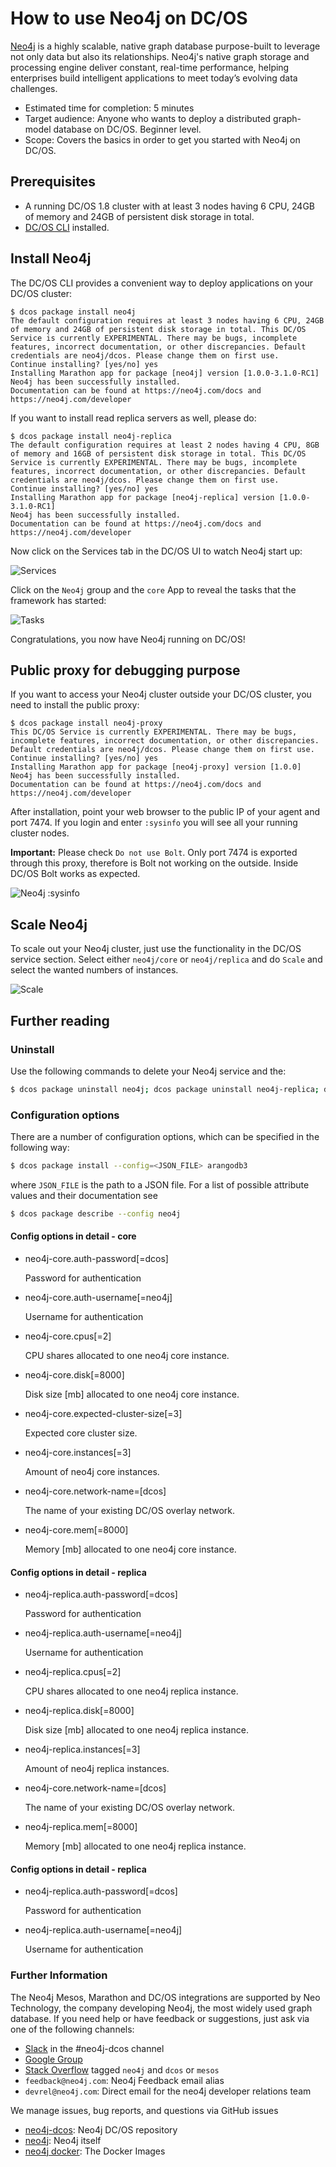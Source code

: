 # How to use Neo4j on DC/OS

[Neo4j](https://www.neo4j.com/) is a highly scalable, native graph database purpose-built to leverage not only data but also its relationships. Neo4j's native graph storage and processing engine deliver constant, real-time performance, helping enterprises build intelligent applications to meet today’s evolving data challenges.

- Estimated time for completion: 5 minutes
- Target audience: Anyone who wants to deploy a distributed graph-model database on DC/OS. Beginner level.
- Scope: Covers the basics in order to get you started with Neo4j on DC/OS.

## Prerequisites

- A running DC/OS 1.8 cluster with at least 3 nodes having 6 CPU, 24GB of memory and 24GB of persistent disk storage in total.
- [DC/OS CLI](https://dcos.io/docs/1.8/usage/cli/install/) installed.

## Install Neo4j

The DC/OS CLI provides a convenient way to deploy applications on your DC/OS cluster:

```
$ dcos package install neo4j
The default configuration requires at least 3 nodes having 6 CPU, 24GB of memory and 24GB of persistent disk storage in total. This DC/OS Service is currently EXPERIMENTAL. There may be bugs, incomplete features, incorrect documentation, or other discrepancies. Default credentials are neo4j/dcos. Please change them on first use.
Continue installing? [yes/no] yes
Installing Marathon app for package [neo4j] version [1.0.0-3.1.0-RC1]
Neo4j has been successfully installed.
Documentation can be found at https://neo4j.com/docs and https://neo4j.com/developer
```

If you want to install read replica servers as well, please do:

```
$ dcos package install neo4j-replica
The default configuration requires at least 2 nodes having 4 CPU, 8GB of memory and 16GB of persistent disk storage in total. This DC/OS Service is currently EXPERIMENTAL. There may be bugs, incomplete features, incorrect documentation, or other discrepancies. Default credentials are neo4j/dcos. Please change them on first use.
Continue installing? [yes/no] yes
Installing Marathon app for package [neo4j-replica] version [1.0.0-3.1.0-RC1]
Neo4j has been successfully installed.
Documentation can be found at https://neo4j.com/docs and https://neo4j.com/developer
```



Now click on the Services tab in the DC/OS UI to watch Neo4j start up:

![Services](img/services.png)

Click on the `Neo4j` group and the `core` App to reveal the tasks that the framework has started:

![Tasks](img/tasks.png)

Congratulations, you now have Neo4j running on DC/OS!

## Public proxy for debugging purpose

If you want to access your Neo4j cluster outside your DC/OS cluster, you need to install the public proxy:

```
$ dcos package install neo4j-proxy
This DC/OS Service is currently EXPERIMENTAL. There may be bugs, incomplete features, incorrect documentation, or other discrepancies. Default credentials are neo4j/dcos. Please change them on first use.
Continue installing? [yes/no] yes
Installing Marathon app for package [neo4j-proxy] version [1.0.0]
Neo4j has been successfully installed.
Documentation can be found at https://neo4j.com/docs and https://neo4j.com/developer
```

After installation, point your web browser to the public IP of your agent and port 7474. If you login and enter `:sysinfo` you will see all your running cluster nodes.

**Important:** Please check `Do not use Bolt`. Only port 7474 is exported through this proxy, therefore is Bolt not working on the outside. Inside DC/OS Bolt works as expected. 

![Neo4j :sysinfo](img/neo4j.png)


## Scale Neo4j

To scale out your Neo4j cluster, just use the functionality in the DC/OS service section. Select either `neo4j/core` or `neo4j/replica` and do `Scale` and select the wanted numbers of instances.

![Scale](img/scale.png)

## Further reading

### Uninstall

Use the following commands to delete your Neo4j service and the:

```bash
$ dcos package uninstall neo4j; dcos package uninstall neo4j-replica; dcos package uninstall neo4j-proxy
```

### Configuration options

There are a number of configuration options, which can be specified in the following
way:

```bash
$ dcos package install --config=<JSON_FILE> arangodb3
```

where `JSON_FILE` is the path to a JSON file. For a list of possible
attribute values and their documentation see

```bash
$ dcos package describe --config neo4j
```

#### Config options in detail - core

* neo4j-core.auth-password[=dcos]

	Password for authentication

* neo4j-core.auth-username[=neo4j]

	Username for authentication

* neo4j-core.cpus[=2]

	CPU shares allocated to one neo4j core instance.

* neo4j-core.disk[=8000]

	Disk size [mb] allocated to one neo4j core instance.

* neo4j-core.expected-cluster-size[=3]

	Expected core cluster size.

* neo4j-core.instances[=3]

	Amount of neo4j core instances.

* neo4j-core.network-name=[dcos]

	The name of your existing DC/OS overlay network.

* neo4j-core.mem[=8000]

	Memory [mb] allocated to one neo4j core instance.

#### Config options in detail - replica

* neo4j-replica.auth-password[=dcos]

	Password for authentication

* neo4j-replica.auth-username[=neo4j]

	Username for authentication

* neo4j-replica.cpus[=2]

	CPU shares allocated to one neo4j replica instance.

* neo4j-replica.disk[=8000]

	Disk size [mb] allocated to one neo4j replica instance.

* neo4j-replica.instances[=3]

	Amount of neo4j replica instances.

* neo4j-core.network-name=[dcos]

	The name of your existing DC/OS overlay network.

* neo4j-replica.mem[=8000]

	Memory [mb] allocated to one neo4j replica instance.

#### Config options in detail - replica

* neo4j-replica.auth-password[=dcos]

	Password for authentication

* neo4j-replica.auth-username[=neo4j]

	Username for authentication

### Further Information

The Neo4j Mesos, Marathon and DC/OS integrations are supported by Neo Technology, the company developing Neo4j, the most widely used graph database. 
If you need help or have feedback or suggestions, just ask via one of the following channels:

- [Slack](http://neo4j.com/slack) in the #neo4j-dcos channel
- [Google Group](https://groups.google.com/group/neo4j)
- [Stack Overflow](http://stackoverflow.com/questions/tagged/neo4j) tagged `neo4j` and `dcos` or `mesos`
- `feedback@neo4j.com`: Neo4j Feedback email alias
- `devrel@neo4j.com`: Direct email for the neo4j developer relations team

We manage issues, bug reports, and questions via GitHub issues

- [neo4j-dcos](https://github.com/neo4j-contrib/neo4j-dcos/issues): Neo4j DC/OS repository
- [neo4j](https://github.com/neo4j/neo4j/issues): Neo4j itself
- [neo4j docker](https://hub.docker.com/r/neo4j): The Docker Images